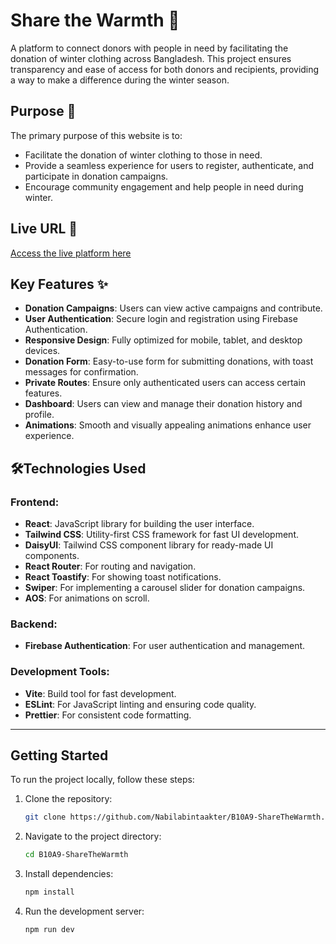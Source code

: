 # Share the Warmth 💙

A platform to connect donors with people in need by facilitating the donation of winter clothing across Bangladesh. This project ensures transparency and ease of access for both donors and recipients, providing a way to make a difference during the winter season.

## Purpose 🎯

The primary purpose of this website is to:
- Facilitate the donation of winter clothing to those in need.
- Provide a seamless experience for users to register, authenticate, and participate in donation campaigns.
- Encourage community engagement and help people in need during winter.

## Live URL 🔗

[Access the live platform here](https://share-the-warmth-ab7ef.web.app/)  

## Key Features ✨

- **Donation Campaigns**: Users can view active campaigns and contribute.
- **User Authentication**: Secure login and registration using Firebase Authentication.
- **Responsive Design**: Fully optimized for mobile, tablet, and desktop devices.
- **Donation Form**: Easy-to-use form for submitting donations, with toast messages for confirmation.
- **Private Routes**: Ensure only authenticated users can access certain features.
- **Dashboard**: Users can view and manage their donation history and profile.
- **Animations**: Smooth and visually appealing animations enhance user experience.

## 🛠️Technologies Used

### Frontend:
- **React**: JavaScript library for building the user interface.
- **Tailwind CSS**: Utility-first CSS framework for fast UI development.
- **DaisyUI**: Tailwind CSS component library for ready-made UI components.
- **React Router**: For routing and navigation.
- **React Toastify**: For showing toast notifications.
- **Swiper**: For implementing a carousel slider for donation campaigns.
- **AOS**: For animations on scroll.

### Backend:
- **Firebase Authentication**: For user authentication and management.

### Development Tools:
- **Vite**: Build tool for fast development.
- **ESLint**: For JavaScript linting and ensuring code quality.
- **Prettier**: For consistent code formatting.

---

## Getting Started

To run the project locally, follow these steps:

1. Clone the repository:
   ```bash
   git clone https://github.com/Nabilabintaakter/B10A9-ShareTheWarmth.git  
1. Navigate to the project directory:
   ```bash
   cd B10A9-ShareTheWarmth 
1. Install dependencies:
   ```bash
   npm install 
1. Run the development server:
   ```bash
   npm run dev  
